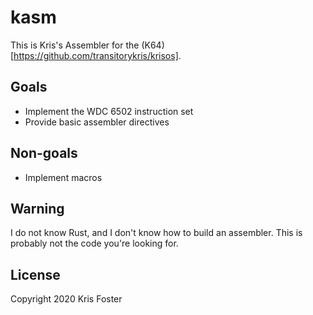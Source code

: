 # kasm

This is Kris's Assembler for the (K64)[https://github.com/transitorykris/krisos].

## Goals

 * Implement the WDC 6502 instruction set
 * Provide basic assembler directives

## Non-goals

 * Implement macros

## Warning

I do not know Rust, and I don't know how to build an assembler. This is probably not the code you're looking for.

## License

Copyright 2020 Kris Foster
